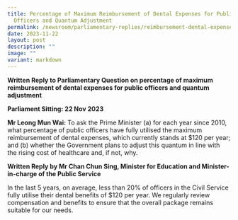 ```yaml
---
title: Percentage of Maximum Reimbursement of Dental Expenses for Public
  Officers and Quantum Adjustment
permalink: /newsroom/parliamentary-replies/reimbursement-dental-expenses-for-public-officers-quantum-adjustment/
date: 2023-11-22
layout: post
description: ""
image: ""
variant: markdown
---
```

**Written Reply to Parliamentary Question on percentage of maximum reimbursement of dental expenses for public officers and quantum adjustment**

**Parliament Sitting: 22 Nov 2023**

**Mr Leong Mun Wai:** To ask the Prime Minister (a) for each year since 2010, what percentage of public officers have fully utilised the maximum reimbursement of dental expenses, which currently stands at $120 per year; and (b) whether the Government plans to adjust this quantum in line with the rising cost of healthcare and, if not, why.

**Written Reply by Mr Chan Chun Sing, Minister for Education and Minister-in-charge of the Public Service**

In the last 5 years, on average, less than 20% of officers in the Civil Service fully utilise their dental benefits of $120 per year. We regularly review compensation and benefits to ensure that the overall package remains suitable for our needs. 